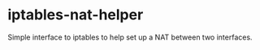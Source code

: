 iptables-nat-helper
===================

Simple interface to iptables to help set up a NAT between two interfaces.
